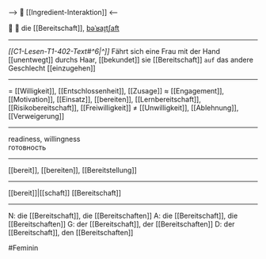 --> 🤝 [[Ingredient-Interaktion]] <--

🤝 🔴 die [[Bereitschaft]], [bəˈʁaɪ̯tʃaft](https://youglish.com/pronounce/Bereitschaft/german)

---
*[[C1-Lesen-T1-402-Text#^6|^]]* Fährt sich eine Frau mit der Hand [[unentwegt]] durchs Haar, [[bekundet]] sie [[Bereitschaft]] `auf` das andere Geschlecht [[einzugehen]]

---
= [[Willigkeit]], [[Entschlossenheit]], [[Zusage]]
≈ [[Engagement]], [[Motivation]], [[Einsatz]], [[bereiten]], [[Lernbereitschaft]], [[Risikobereitschaft]], [[Freiwilligkeit]]
≠ [[Unwilligkeit]], [[Ablehnung]], [[Verweigerung]]

---
readiness, willingness  
готовность

---
[[bereit]], [[bereiten]], [[Bereitstellung]]

---
[[bereit]]|[[schaft]]
[[Bereitschaft]]


---
N: die [[Bereitschaft]], die [[Bereitschaften]]
A: die [[Bereitschaft]], die [[Bereitschaften]]
G: der [[Bereitschaft]], der [[Bereitschaften]]
D: der [[Bereitschaft]], den [[Bereitschaften]]


#Feminin 